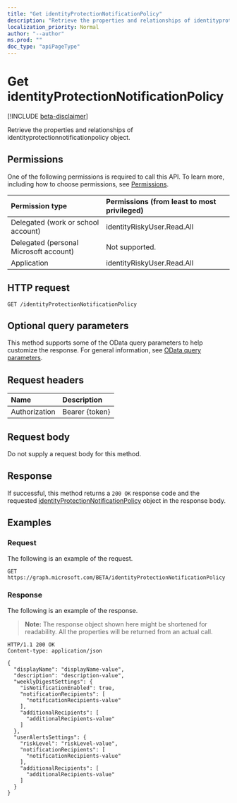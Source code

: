 ```yaml
---
title: "Get identityProtectionNotificationPolicy"
description: "Retrieve the properties and relationships of identityprotectionnotificationpolicy object."
localization_priority: Normal
author: "--author"
ms.prod: ""
doc_type: "apiPageType"
---
```


# Get identityProtectionNotificationPolicy

[!INCLUDE [beta-disclaimer](../../includes/beta-disclaimer.md)]

Retrieve the properties and relationships of identityprotectionnotificationpolicy object.

## Permissions

One of the following permissions is required to call this API. To learn more, including how to choose permissions, see [Permissions](/graph/permissions-reference).

| Permission type                        | Permissions (from least to most privileged) |
|:---------------------------------------|:--------------------------------------------|
| Delegated (work or school account)     | identityRiskyUser.Read.All |
| Delegated (personal Microsoft account) | Not supported. |
| Application                            | identityRiskyUser.Read.All |

## HTTP request

<!-- { "blockType": "ignored" } -->

```http
GET /identityProtectionNotificationPolicy
```

## Optional query parameters

This method supports some of the OData query parameters to help customize the response. For general information, see [OData query parameters](/graph/query-parameters).

## Request headers

| Name      |Description|
|:----------|:----------|
| Authorization | Bearer {token} |

## Request body

Do not supply a request body for this method.

## Response

If successful, this method returns a `200 OK` response code and the requested [identityProtectionNotificationPolicy](../resources/identityprotectionnotificationpolicy.md) object in the response body.

## Examples

### Request

The following is an example of the request.
<!-- {
  "blockType": "request",
  "name": "get_identityprotectionnotificationpolicy"
}-->

```http
GET https://graph.microsoft.com/BETA/identityProtectionNotificationPolicy
```

### Response

The following is an example of the response.

> **Note:** The response object shown here might be shortened for readability. All the properties will be returned from an actual call.

<!-- {
  "blockType": "response",
  "truncated": true,
  "@odata.type": "microsoft.graph.identityProtectionNotificationPolicy"
} -->

```http
HTTP/1.1 200 OK
Content-type: application/json

{
  "displayName": "displayName-value",
  "description": "description-value",
  "weeklyDigestSettings": {
    "isNotificationEnabled": true,
    "notificationRecipients": [
      "notificationRecipients-value"
    ],
    "additionalRecipients": [
      "additionalRecipients-value"
    ]
  },
  "userAlertsSettings": {
    "riskLevel": "riskLevel-value",
    "notificationRecipients": [
      "notificationRecipients-value"
    ],
    "additionalRecipients": [
      "additionalRecipients-value"
    ]
  }
}
```

<!-- uuid: 16cd6b66-4b1a-43a1-adaf-3a886856ed98
2019-02-04 14:57:30 UTC -->
<!-- {
  "type": "#page.annotation",
  "description": "Get identityProtectionNotificationPolicy",
  "keywords": "",
  "section": "documentation",
  "tocPath": ""
}-->